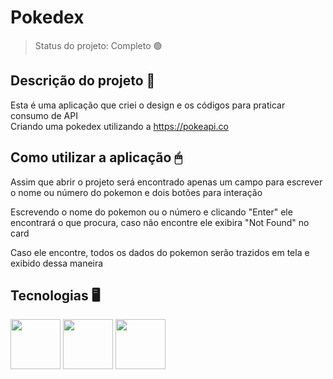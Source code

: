 # Pokedex

> Status do projeto: Completo 🟢

## Descrição do projeto 📃
Esta é uma aplicação que criei o design e os códigos para praticar consumo de API<br>
Criando uma pokedex utilizando a https://pokeapi.co 

## Como utilizar a aplicação 🖱
Assim que abrir o projeto será encontrado apenas um campo para escrever o nome ou número do pokemon e dois botões para interação

Escrevendo o nome do pokemon ou o número e clicando "Enter" ele encontrará o que procura, caso não encontre ele exibira "Not Found" no card

Caso ele encontre, todos os dados do pokemon serão trazidos em tela e exibido dessa maneira

## Tecnologias 🖥

<div>
  <img src="https://cdn.jsdelivr.net/gh/devicons/devicon/icons/html5/html5-plain-wordmark.svg" width=80>
  <img src="https://cdn.jsdelivr.net/gh/devicons/devicon/icons/css3/css3-plain-wordmark.svg" width=80>
  <img src="https://cdn.jsdelivr.net/gh/devicons/devicon/icons/javascript/javascript-original.svg" width=80>
<div>
